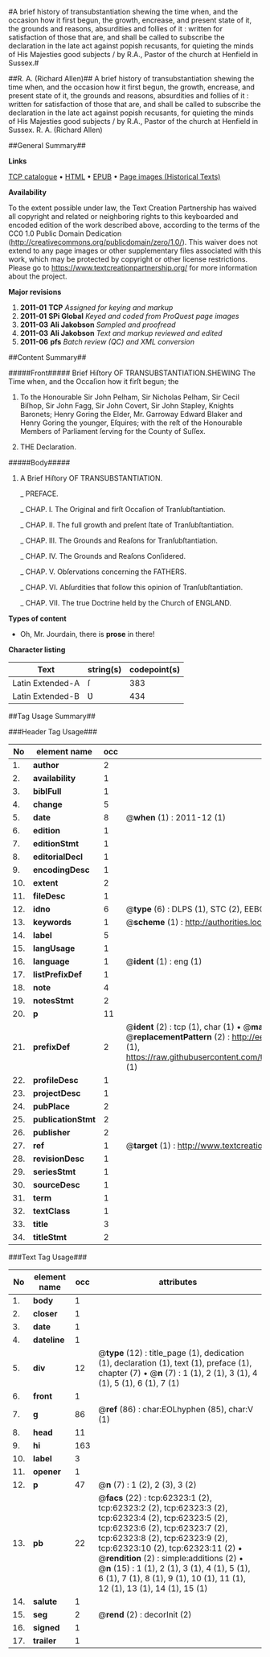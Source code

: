 #A brief history of transubstantiation shewing the time when, and the occasion how it first begun, the growth, encrease, and present state of it, the grounds and reasons, absurdities and follies of it : written for satisfaction of those that are, and shall be called to subscribe the declaration in the late act against popish recusants, for quieting the minds of His Majesties good subjects / by R.A., Pastor of the church at Henfield in Sussex.#

##R. A. (Richard Allen)##
A brief history of transubstantiation shewing the time when, and the occasion how it first begun, the growth, encrease, and present state of it, the grounds and reasons, absurdities and follies of it : written for satisfaction of those that are, and shall be called to subscribe the declaration in the late act against popish recusants, for quieting the minds of His Majesties good subjects / by R.A., Pastor of the church at Henfield in Sussex.
R. A. (Richard Allen)

##General Summary##

**Links**

[TCP catalogue](http://www.ota.ox.ac.uk/tcp/)  • 
[HTML](http://tei.it.ox.ac.uk/tcp/Texts-HTML/free/A23/A23645.html)  • 
[EPUB](http://tei.it.ox.ac.uk/tcp/Texts-EPUB/free/A23/A23645.epub) • 
[Page images (Historical Texts)](https://historicaltexts.jisc.ac.uk/eebo-12488513e)

**Availability**

To the extent possible under law, the Text Creation Partnership has waived all copyright and related or neighboring rights to this keyboarded and encoded edition of the work described above, according to the terms of the CC0 1.0 Public Domain Dedication (http://creativecommons.org/publicdomain/zero/1.0/). This waiver does not extend to any page images or other supplementary files associated with this work, which may be protected by copyright or other license restrictions. Please go to https://www.textcreationpartnership.org/ for more information about the project.

**Major revisions**

1. __2011-01__ __TCP__ *Assigned for keying and markup*
1. __2011-01__ __SPi Global__ *Keyed and coded from ProQuest page images*
1. __2011-03__ __Ali Jakobson__ *Sampled and proofread*
1. __2011-03__ __Ali Jakobson__ *Text and markup reviewed and edited*
1. __2011-06__ __pfs__ *Batch review (QC) and XML conversion*

##Content Summary##

#####Front#####
Brief Hiſtory OF TRANSUBSTANTIATION.SHEWING The Time when, and the Occaſion how it firſt begun; the 
1. To the Honourable Sir John Pelham, Sir Nicholas Pelham, Sir Cecil Biſhop, Sir John Fagg, Sir John Covert, Sir John Stapley, Knights Baronets; Henry Goring the Elder, Mr. Garroway Edward Blaker and Henry Goring the younger, Eſquires; with the reſt of the Honourable Members of Parliament ſerving for the County of Suſſex.

1. THE Declaration.

#####Body#####

1. A Brief Hiſtory OF TRANSUBSTANTIATION.

    _ PREFACE.

    _ CHAP. I. The Original and firſt Occaſion of Tranſubſtantiation.

    _ CHAP. II. The full growth and preſent ſtate of Tranſubſtantiation.

    _ CHAP. III. The Grounds and Reaſons for Tranſubſtantiation.

    _ CHAP. IV. The Grounds and Reaſons Conſidered.

    _ CHAP. V. Obſervations concerning the FATHERS.

    _ CHAP. VI. Abſurdities that follow this opinion of Tranſubſtantiation.

    _ CHAP. VII. The true Doctrine held by the Church of ENGLAND.

**Types of content**

  * Oh, Mr. Jourdain, there is **prose** in there!

**Character listing**


|Text|string(s)|codepoint(s)|
|---|---|---|
|Latin Extended-A|ſ|383|
|Latin Extended-B|Ʋ|434|

##Tag Usage Summary##

###Header Tag Usage###

|No|element name|occ|attributes|
|---|---|---|---|
|1.|__author__|2||
|2.|__availability__|1||
|3.|__biblFull__|1||
|4.|__change__|5||
|5.|__date__|8| @__when__ (1) : 2011-12 (1)|
|6.|__edition__|1||
|7.|__editionStmt__|1||
|8.|__editorialDecl__|1||
|9.|__encodingDesc__|1||
|10.|__extent__|2||
|11.|__fileDesc__|1||
|12.|__idno__|6| @__type__ (6) : DLPS (1), STC (2), EEBO-CITATION (1), OCLC (1), VID (1)|
|13.|__keywords__|1| @__scheme__ (1) : http://authorities.loc.gov/ (1)|
|14.|__label__|5||
|15.|__langUsage__|1||
|16.|__language__|1| @__ident__ (1) : eng (1)|
|17.|__listPrefixDef__|1||
|18.|__note__|4||
|19.|__notesStmt__|2||
|20.|__p__|11||
|21.|__prefixDef__|2| @__ident__ (2) : tcp (1), char (1)  •  @__matchPattern__ (2) : ([0-9\-]+):([0-9IVX]+) (1), (.+) (1)  •  @__replacementPattern__ (2) : http://eebo.chadwyck.com/downloadtiff?vid=$1&page=$2 (1), https://raw.githubusercontent.com/textcreationpartnership/Texts/master/tcpchars.xml#$1 (1)|
|22.|__profileDesc__|1||
|23.|__projectDesc__|1||
|24.|__pubPlace__|2||
|25.|__publicationStmt__|2||
|26.|__publisher__|2||
|27.|__ref__|1| @__target__ (1) : http://www.textcreationpartnership.org/docs/. (1)|
|28.|__revisionDesc__|1||
|29.|__seriesStmt__|1||
|30.|__sourceDesc__|1||
|31.|__term__|1||
|32.|__textClass__|1||
|33.|__title__|3||
|34.|__titleStmt__|2||


###Text Tag Usage###

|No|element name|occ|attributes|
|---|---|---|---|
|1.|__body__|1||
|2.|__closer__|1||
|3.|__date__|1||
|4.|__dateline__|1||
|5.|__div__|12| @__type__ (12) : title_page (1), dedication (1), declaration (1), text (1), preface (1), chapter (7)  •  @__n__ (7) : 1 (1), 2 (1), 3 (1), 4 (1), 5 (1), 6 (1), 7 (1)|
|6.|__front__|1||
|7.|__g__|86| @__ref__ (86) : char:EOLhyphen (85), char:V (1)|
|8.|__head__|11||
|9.|__hi__|163||
|10.|__label__|3||
|11.|__opener__|1||
|12.|__p__|47| @__n__ (7) : 1 (2), 2 (3), 3 (2)|
|13.|__pb__|22| @__facs__ (22) : tcp:62323:1 (2), tcp:62323:2 (2), tcp:62323:3 (2), tcp:62323:4 (2), tcp:62323:5 (2), tcp:62323:6 (2), tcp:62323:7 (2), tcp:62323:8 (2), tcp:62323:9 (2), tcp:62323:10 (2), tcp:62323:11 (2)  •  @__rendition__ (2) : simple:additions (2)  •  @__n__ (15) : 1 (1), 2 (1), 3 (1), 4 (1), 5 (1), 6 (1), 7 (1), 8 (1), 9 (1), 10 (1), 11 (1), 12 (1), 13 (1), 14 (1), 15 (1)|
|14.|__salute__|1||
|15.|__seg__|2| @__rend__ (2) : decorInit (2)|
|16.|__signed__|1||
|17.|__trailer__|1||

